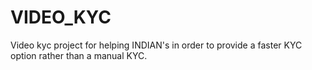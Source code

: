 # VIDEO_KYC
Video kyc project for helping INDIAN's in order to provide a faster KYC option rather than a manual KYC.
